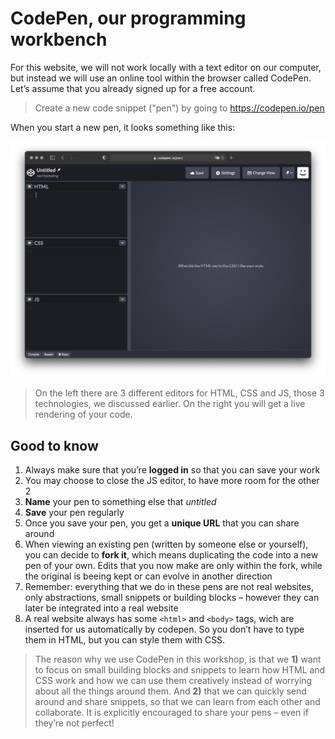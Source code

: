 # CodePen, our programming workbench

For this website, we will not work locally with a text editor on our computer, but instead we will use an online tool within the browser called CodePen. Let’s assume that you already signed up for a free account.

> Create a new code snippet ("pen") by going to https://codepen.io/pen

When you start a new pen, it looks something like this:

<img src="codepen-screenshot.png" alt="Screenshot CodePen" />

> On the left there are 3 different editors for HTML, CSS and JS, those 3 technologies, we discussed earlier. On the right you will get a live rendering of your code.

## Good to know
1. Always make sure that you’re **logged in** so that you can save your work
2. You may choose to close the JS editor, to have more room for the other 2
3. **Name** your pen to something else that *untitled*
4. **Save** your pen regularly
5. Once you save your pen, you get a **unique URL** that you can share around
6. When viewing an existing pen (written by someone else or yourself), you can decide to **fork it**, which means duplicating the code into a new pen of your own. Edits that you now make are only within the fork, while the original is beeing kept or can evolve in another direction
7. Remember: everything that we do in these pens are not real websites, only abstractions, small snippets or building blocks – however they can later be integrated into a real website
8. A real website always has some `<html>` and `<body>` tags, wich are inserted for us automatically by codepen. So you don’t have to type them in HTML, but you can style them with CSS.

> The reason why we use CodePen in this workshop, is that we **1)** want to focus on small building blocks and snippets to learn how HTML and CSS work and how we can use them creatively instead of worrying about all the things around them. And **2)** that we can quickly send around and share snippets, so that we can learn from each other and collaborate.
It is explicitly encouraged to share your pens – even if they’re not perfect!
